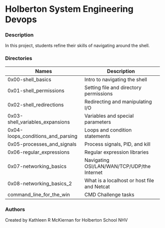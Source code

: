 # Holberton System Engineering Devops

### Description
In this project, students refine their skills of navigating around the shell.

### Directories
Names | Description
------|-----------------------
0x00-shell_basics | Intro to navigating the shell
0x01-shell_permissions | Setting file and directory permissions
0x02-shell_redirections | Redirecting and manipulating I/O
0x03-shell_variables_expansions | Variables and special parameters
0x04-loops_conditions_and_parsing | Loops and condition statements
0x05-processes_and_signals | Process signals, PID, and kill
0x06-regular_expressions |  Regular expression libraries
0x07-networking_basics | Navigating OSI/LAN/WAN/TCP/UDP/the Internet
0x08-networking_basics_2 | What is a localhost or host file and Netcat
command_line_for_the_win | CMD Challenge tasks

### Authors
Created by Kathleen R McKiernan for Holberton School NHV
